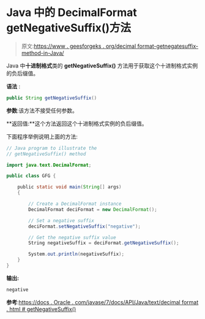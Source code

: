 # Java 中的 DecimalFormat getNegativeSuffix()方法

> 原文:[https://www . geesforgeks . org/decimal format-getnegatesuffix-method-in-Java/](https://www.geeksforgeeks.org/decimalformat-getnegativesuffix-method-in-java/)

Java 中**十进制格式**类的 **getNegativeSuffix()** 方法用于获取这个十进制格式实例的负后缀值。

**语法** :

```java
public String getNegativeSuffix()

```

**参数**:该方法不接受任何参数。

**返回值:**这个方法返回这个十进制格式实例的负后缀值。

下面程序举例说明上面的方法:

```java
// Java program to illustrate the
// getNegativeSuffix() method

import java.text.DecimalFormat;

public class GFG {

    public static void main(String[] args)
    {

        // Create a DecimalFormat instance
        DecimalFormat deciFormat = new DecimalFormat();

        // Set a negative suffix
        deciFormat.setNegativeSuffix("negative");

        // Get the negative suffix value
        String negativeSuffix = deciFormat.getNegativeSuffix();

        System.out.println(negativeSuffix);
    }
}
```

**输出:**

```java
negative

```

**参考**:[https://docs . Oracle . com/javase/7/docs/API/Java/text/decimal format . html # getNegativeSuffix()](https://docs.oracle.com/javase/7/docs/api/java/text/DecimalFormat.html#getNegativeSuffix())